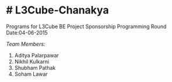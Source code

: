 <h1># L3Cube-Chanakya</h1>
Programs for L3Cube BE Project Sponsorship Programming Round<br>
Date:04-06-2015

<em>Team Members:</em><br>
<ol>
<li>Aditya Palarpawar
<li>Nikhil Kulkarni
<li>Shubham Pathak
<li>Soham Lawar</ol>
